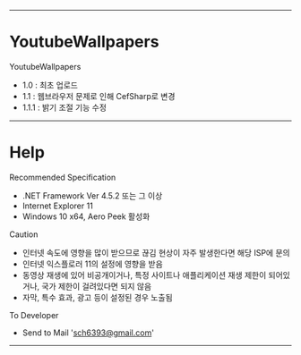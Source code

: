 ****

# YoutubeWallpapers
YoutubeWallpapers
- 1.0 : 최초 업로드
- 1.1 : 웹브라우저 문제로 인해 CefSharp로 변경
- 1.1.1 : 밝기 조절 기능 수정

****

# Help
Recommended Specification
- .NET Framework Ver 4.5.2 또는 그 이상
- Internet Explorer 11
- Windows 10 x64, Aero Peek 활성화


Caution
- 인터넷 속도에 영향을 많이 받으므로 끊김 현상이 자주 발생한다면 해당 ISP에 문의
- 인터넷 익스플로러 11의 설정에 영향을 받음
- 동영상 재생에 있어 비공개이거나, 특정 사이트나 애플리케이션 재생 제한이 되어있거나, 국가 제한이 걸려있다면 되지 않음
- 자막, 특수 효과, 광고 등이 설정된 경우 노출됨


To Developer
- Send to Mail 'sch6393@gmail.com'

****
